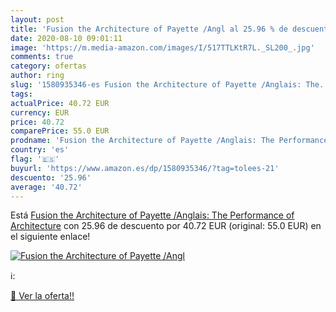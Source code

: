 ```yaml
---
layout: post
title: 'Fusion the Architecture of Payette /Angl al 25.96 % de descuento'
date: 2020-08-10 09:01:11
image: 'https://m.media-amazon.com/images/I/517TTLKtR7L._SL200_.jpg'
comments: true
category: ofertas
author: ring
slug: '1580935346-es Fusion the Architecture of Payette /Anglais: The...'
tags: 
actualPrice: 40.72 EUR
currency: EUR
price: 40.72
comparePrice: 55.0 EUR
prodname: 'Fusion the Architecture of Payette /Anglais: The Performance of Architecture'
country: 'es'
flag: '🇪🇸'
buyurl: 'https://www.amazon.es/dp/1580935346/?tag=tolees-21'
descuento: '25.96'
average: '40.72'
---
```


Está [Fusion the Architecture of Payette /Anglais: The Performance of Architecture](https://www.amazon.es/dp/1580935346/?tag=tolees-21) con 25.96 de descuento por 40.72 EUR (original: 55.0 EUR) en el siguiente enlace!

[![Fusion the Architecture of Payette /Angl](https://m.media-amazon.com/images/I/517TTLKtR7L._SL200_.jpg)](https://www.amazon.es/dp/1580935346/?tag=tolees-21)

ℹ️:


[🛒 Ver la oferta!!](https://www.amazon.es/dp/1580935346/?tag=tolees-21)
